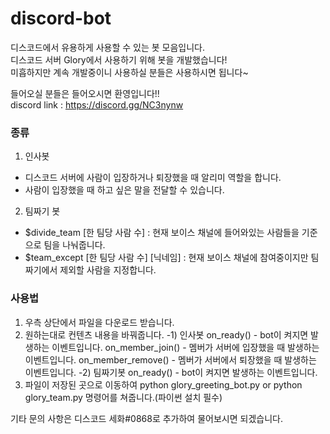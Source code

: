 # discord-bot

디스코드에서 유용하게 사용할 수 있는 봇 모음입니다. <br>
디스코드 서버 Glory에서 사용하기 위해 봇을 개발했습니다! <br>
미흡하지만 계속 개발중이니 사용하실 분들은 사용하시면 됩니다~ <br>

들어오실 분들은 들어오시면 환영입니다!! <br>
discord link : https://discord.gg/NC3nynw

<h3> 종류 </h3>

1. 인사봇
 - 디스코드 서버에 사람이 입장하거나 퇴장했을 때 알리미 역할을 합니다.
 - 사람이 입장했을 때 하고 싶은 말을 전달할 수 있습니다.
 
2. 팀짜기 봇
 - $divide_team [한 팀당 사람 수] : 현재 보이스 채널에 들어와있는 사람들을 기준으로 팀을 나눠줍니다.
 - $team_except [한 팀당 사람 수] [닉네임] : 현재 보이스 채널에 참여중이지만 팀짜기에서 제외할 사람을 지정합니다.

<h3> 사용법 </h3>

1. 우측 상단에서 파일을 다운로드 받습니다.
2. 원하는대로 컨텐츠 내용을 바꿔줍니다.
 -1) 인사봇
    on_ready() - bot이 켜지면 발생하는 이벤트입니다.
    on_member_join() - 멤버가 서버에 입장했을 때 발생하는 이벤트입니다.
    on_member_remove() - 멤버가 서버에서 퇴장했을 때 발생하는 이벤트입니다.
 -2) 팀짜기봇
    on_ready() - bot이 켜지면 발생하는 이벤트입니다.
3. 파일이 저장된 곳으로 이동하여 python glory_greeting_bot.py or python glory_team.py 명령어를 쳐줍니다.(파이썬 설치 필수)

기타 문의 사항은 디스코드 세화#0868로 추가하여 물어보시면 되겠습니다.

